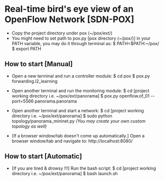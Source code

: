 # Real-time bird's eye view of an OpenFlow Network [SDN-POX]
* Copy the project directory under pox (~/pox/ext/)
* You might need to set path to pox.py [pox directory (~/pox/)] in your PATH variable, you may do it through terminal as:
    $ PATH=$PATH:~/pox/
    $ export PATH

## How to start [Manual]
* Open a new terminal and run a controller module:
    $ cd pox
    $ pox.py forwarding.l2_learning

* Open another terminal and run the monitoring module:
    $ cd [project working directory i.e. ~/pox/ext/panorama]
    $ pox.py openflow.of_01 --port=5566 panorama.panorama

* Open another terminal and start a network:
    $ cd [project working directory i.e. ~/pox/ext/panorama]
    $ sudo python topology/panorama_mininet.py
    *(You may create your own custom topology as well)*

* [If a browser window/tab doesn't come up automatically.] Open a browser window/tab and navigate to:
    http://localhost:8080/

## How to start [Automatic]
* [If you are tired & drowsy !!!] Run the bash script:
    $ cd [project working directory i.e. ~/pox/ext/panorama]
    $ bash launch.sh
